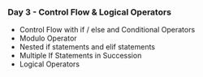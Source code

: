 ### Day 3 - Control Flow & Logical Operators

- Control Flow with if / else and Conditional Operators
- Modulo Operator
- Nested if statements and elif statements
- Multiple If Statements in Succession
- Logical Operators